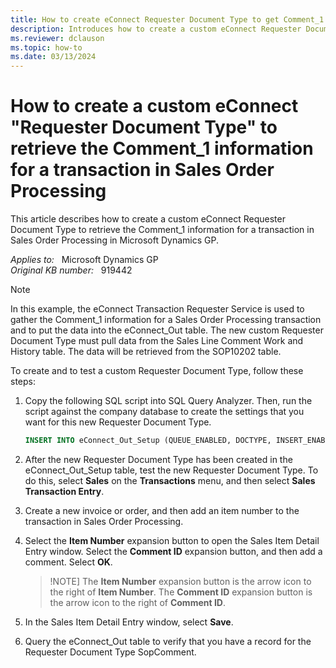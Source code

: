 ```yaml
---
title: How to create eConnect Requester Document Type to get Comment_1
description: Introduces how to create a custom eConnect Requester Document Type to retrieve the Comment_1 information for a transaction in Sales Order Processing.
ms.reviewer: dclauson
ms.topic: how-to
ms.date: 03/13/2024
---
```

# How to create a custom eConnect "Requester Document Type" to retrieve the Comment_1 information for a transaction in Sales Order Processing

This article describes how to create a custom eConnect Requester Document Type to retrieve the Comment_1 information for a transaction in Sales Order Processing in Microsoft Dynamics GP.

_Applies to:_ &nbsp; Microsoft Dynamics GP  
_Original KB number:_ &nbsp; 919442

> [!NOTE]
> In this example, the eConnect Transaction Requester Service is used to gather the Comment_1 information for a Sales Order Processing transaction and to put the data into the eConnect_Out table. The new custom Requester Document Type must pull data from the Sales Line Comment Work and History table. The data will be retrieved from the SOP10202 table.

To create and to test a custom Requester Document Type, follow these steps:

1. Copy the following SQL script into SQL Query Analyzer. Then, run the script against the company database to create the settings that you want for this new Requester Document Type.

    ```sql
    INSERT INTO eConnect_Out_Setup (QUEUE_ENABLED, DOCTYPE, INSERT_ENABLED, UPDATE_ENABLED, DELETE_ENABLED, TABLENAME, ALIAS, MAIN, PARENTLEVEL, ORDERBY,REQUIRED1, INDEX1, INDEX2, INDEX3, INDEX4, INDEXCNT, TRIGGER1, TRIGGER2, TRIGGER3, TRIGGER4,TRIGGERCNT, DATACNT, DATA1) VALUES (0, 'SopComment', 1, 1, 0, 'SOP10202', 'SopComment', 1, 0, 0, 'COMMENT_1','SOPNUMBE', 'SOPTYPE', 'CMPNTSEQ', 'LNITMSEQ', 4, 'SOPNUMBE', 'SOPTYPE','CMPNTSEQ','LNITMSEQ', 4, 1, 'COMMENT_1')
    ```

2. After the new Requester Document Type has been created in the eConnect_Out_Setup table, test the new Requester Document Type. To do this, select **Sales** on the **Transactions** menu, and then select **Sales Transaction Entry**.

3. Create a new invoice or order, and then add an item number to the transaction in Sales Order Processing.

4. Select the **Item Number** expansion button to open the Sales Item Detail Entry window. Select the **Comment ID** expansion button, and then add a comment. Select **OK**.

    > !NOTE]
    > The **Item Number** expansion button is the arrow icon to the right of **Item Number**. The **Comment ID** expansion button is the arrow icon to the right of **Comment ID**.

5. In the Sales Item Detail Entry window, select **Save**.
6. Query the eConnect_Out table to verify that you have a record for the Requester Document Type SopComment.

